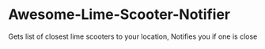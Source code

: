 # Awesome-Lime-Scooter-Notifier
Gets list of closest lime scooters to your location, Notifies you if one is close
